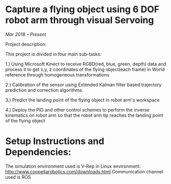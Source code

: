 # Capture a flying object using 6 DOF robot arm through visual Servoing

*Mar 2018 – Present*

Project description:

This project is divided in four main sub-tasks:

1.) Using Microsoft Kinect to receive RGBD(red, blue, green, depth) data and process it to get x,y, z coordinates of the flying object(each frame) in World reference through homogeneous transformations

2.) Calibration of the sensor using Extended Kalman filter based trajectory prediction and correction algorithms

3.) Predict the landing point of the flying object in robot arm's workspace

4.) Deploy the PID and other control schemes to perform the inverse kinematics on robot arm so that the robot arm tip reaches the landing point of the flying object


# Setup Instructions and Dependencies:

The simulation environment used is V-Rep in Linux environment: http://www.coppeliarobotics.com/downloads.html
Communication channel used is ROS

